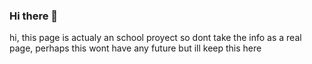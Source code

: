 ### Hi there 👋
hi, this page is actualy an school proyect so dont take the info as a real page, perhaps this wont have any future but ill keep this here
